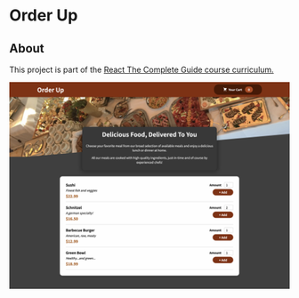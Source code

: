 # Order Up

## About 

This project is part of the [React The Complete Guide course curriculum.](https://www.udemy.com/course/react-the-complete-guide-incl-redux/)


<p align="center">
<img src="Screenshot.png" alt="screenshot" width="600"/>
</p>